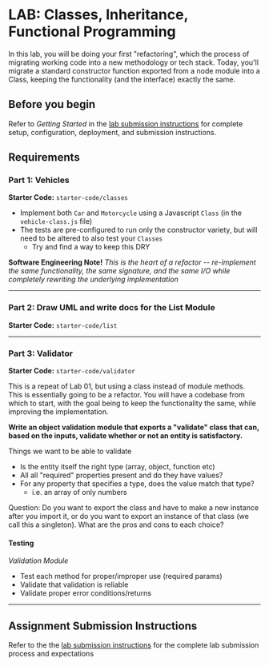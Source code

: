 # LAB: Classes, Inheritance, Functional Programming

In this lab, you will be doing your first "refactoring", which the process of migrating working code into a new methodology or tech stack. Today, you'll migrate a standard constructor function exported from a node module into a Class, keeping the functionality (and the interface) exactly the same.

## Before you begin
Refer to *Getting Started*  in the [lab submission instructions](../../../reference/submission-instructions/labs/README.md) for complete setup, configuration, deployment, and submission instructions.

## Requirements

### Part 1: Vehicles
**Starter Code:** `starter-code/classes`

* Implement both `Car` and `Motorcycle` using a Javascript `Class` (in the `vehicle-class.js` file)
* The tests are pre-configured to run only the constructor variety, but will need to be altered to also test your `Classes`
  * Try and find a way to keep this DRY

 **Software Engineering Note!** *This is the heart of a refactor -- re-implement the same functionality, the same signature, and the same I/O while completely rewriting the underlying implementation*

---

### Part 2: Draw UML and write docs for the List Module
**Starter Code:** `starter-code/list`
 
---

### Part 3: Validator
**Starter Code:** `starter-code/validator`

This is a repeat of Lab 01, but using a class instead of module methods. This is essentially going to be a refactor. You will have a codebase from which to start, with the goal being to keep the functionality the same, while improving the implementation.

**Write an object validation module that exports a "validate" class that can, based on the inputs, validate whether or not an entity is satisfactory.**

Things we want to be able to validate

* Is the entity itself the right type (array, object, function etc)
* All all "required" properties present and do they have values?
* For any property that specifies a type, does the value match that type?
  * i.e. an array of only numbers

Question: Do you want to export the class and have to make a new instance after you import it, or do you want to export an instance of that class (we call this a singleton). What are the pros and cons to each choice?

#### Testing
*Validation Module* 
* Test each method for proper/improper use (required params)
* Validate that validation is reliable
* Validate proper error conditions/returns

---

## Assignment Submission Instructions
Refer to the the [lab submission instructions](../../../reference/submission-instructions/labs/README.md) for the complete lab submission process and expectations
